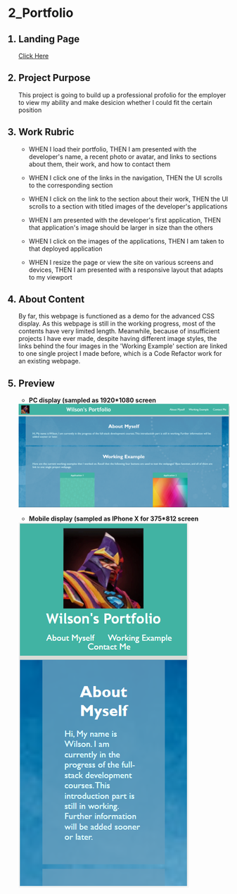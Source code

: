 # 2_Portfolio

<ol>

## <li>Landing Page
<p>
<a href="https://winniecmz.github.io/2_Bootcamp_Portfolio/index.html">Click Here</a>
</p>
</li>


## <li>Project Purpose
<p>
    This project is going to build up a professional profolio for the employer to view my ability and make desicion whether I could fit the certain position
</p>

</li>


## <li id="Work_Rubrik">Work Rubric
* WHEN I load their portfolio, THEN I am presented with the developer's name, a recent photo or avatar, and links to sections about them, their work, and how to contact them

* WHEN I click one of the links in the navigation, THEN the UI scrolls to the corresponding section

* WHEN I click on the link to the section about their work, THEN the UI scrolls to a section with titled images of the developer's applications

* WHEN I am presented with the developer's first application, THEN that application's image should be larger in size than the others

* WHEN I click on the images of the applications, THEN I am taken to that deployed application

* WHEN I resize the page or view the site on various screens and devices, THEN I am presented with a responsive layout that adapts to my viewport
</li>

## <li>About Content
<p>
    By far, this webpage is functioned as a demo for the advanced CSS display. As this webpage is still in the working progress, most of the contents have very limited length. Meanwhile, because of insufficient projects I have ever made, despite having different image styles, the links behind the four images in the 'Working Example' section are linked to one single project I made before, which is a Code Refactor work for an existing webpage.
</p></li>

## <li>Preview
* <b>PC display (sampled as 1920*1080 screen</b>
<img src="assets\snip_img\pc_display.png" alt="pc_display">

* <b>Mobile display (sampled as IPhone X for 375*812 screen</b>
<img src="assets\snip_img\iphone_dispaly.png" alt="iphone_display">


</li>

</ol>
